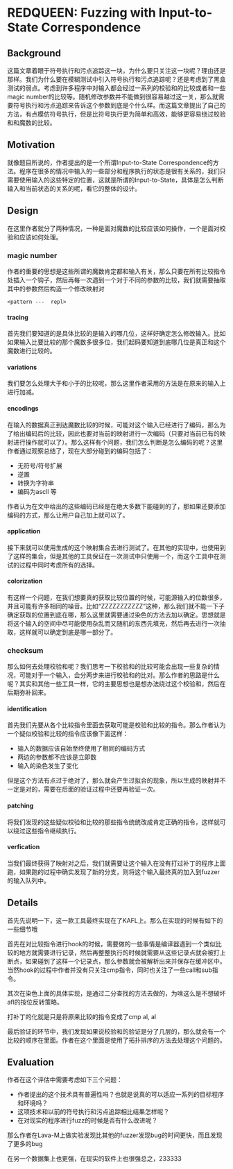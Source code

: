 # REDQUEEN: Fuzzing with Input-to-State Correspondence

## Background

这篇文章着眼于符号执行和污点追踪这一块，为什么要只关注这一块呢？理由还是那样。我们为什么要在模糊测试中引入符号执行和污点追踪呢？还是考虑到了黑盒测试的弱点。考虑到许多程序中对输入都会经过一系列的校验和的比较或者和一些magic number的比较等。随机修改参数并不能做到很容易越过这一关，那么就需要符号执行和污点追踪来告诉这个参数到底是个什么样。而这篇文章提出了自己的方法，有点模仿符号执行，但是比符号执行更为简单和高效，能够更容易绕过校验和和魔数的比较。

## Motivation

就像题目所说的，作者提出的是一个所谓Input-to-State Correspondence的方法。程序在很多的情况中输入的一些部分和程序执行的状态是很有关系的，我们只需要使用输入的这些特定的位置，这就是所谓的Input-to-State，具体是怎么判断输入和当前状态的关系的呢，看它的整体的设计。

## Design

在这里作者就分了两种情况，一种是面对魔数的比较应该如何操作，一个是面对校验和应该如何处理。

### magic number

作者的重要的思想是这些所谓的魔数肯定都和输入有关，那么只要在所有比较指令处插入一个钩子，然后再每一次遇到一个对于不同的参数的比较，我们就需要抽取其中的参数然后构造一个修改映射对

```
<pattern ---  repl>
```

#### tracing

首先我们要知道的是具体比较的是输入的哪几位，这样好确定怎么修改输入。比如如果输入比要比较的那个魔数多很多位，我们起码要知道到底哪几位是真正和这个魔数进行比较的。

#### variations

我们要怎么处理大于和小于的比较呢，那么这里作者采用的方法是在原来的输入上进行加减。

#### encodings

在输入的数据真正到达魔数比较的时候，可能对这个输入已经进行了编码，那么为了给出编码后的比较，因此也要对当前的映射进行一次编码（只要对当前已有的映射进行操作就可以了）。那么这样有个问题，我们怎么判断是怎么编码的呢？这里作者通过观察总结了，现在大部分碰到的编码包括了：

* 无符号/符号扩展
* 逆置
* 转换为字符串
* 编码为ascll 等

作者认为在文中给出的这些编码已经是在绝大多数下能碰到的了，那如果还要添加编码的方式，那么让用户自己加上就可以了。

#### application

接下来就可以使用生成的这个映射集合去进行测试了。在其他的实现中，也使用到了这样的集合，但是其他的工具保证在一次测试中只使用一个，而这个工具中在测试的过程中同时考虑所有的选择。

#### colorization

有这样一个问题，在我们想要真的获取比较位置的时候，可能源输入的位数很多，并且可能有许多相同的噪音。比如“ZZZZZZZZZZZ”这种，那么我们就不能一下子确定获取的位置到底在哪，那么这里就需要通过染色的方法去加以确定。思想就是将这个输入的空间中尽可能使用杂乱而又随机的东西先填充，然后再去进行一次抽取，这样就可以确定到底是哪一部分了。

### checksum

那么如何去处理校验和呢？我们思考一下校验和的比较可能会出现一些复杂的情况，可能对于一个输入，会分两步来进行校验和的比对。那么作者的思路是什么呢？其实和其他一些工具一样，它的主要思想也是想办法绕过这个校验和，然后在后期弥补回来。

#### identification

首先我们先要从各个比较指令里面去获取可能是校验和比较的指令。那么作者认为一个疑似校验和比较的指令应该像下面这样：

* 输入的数据应该自始至终使用了相同的编码方式
* 两边的参数都不应该是立即数
* 输入的染色发生了变化

但是这个方法有点过于绝对了，那么就会产生过拟合的现象，所以生成的映射并不一定是对的，需要在后面的验证过程中还要再验证一次。

#### patching

将我们发现的这些疑似校验和比较的那些指令统统改成肯定正确的指令，这样就可以绕过这些指令继续执行。

#### verfication

当我们最终获得了映射对之后，我们就需要让这个输入在没有打过补丁的程序上面跑，如果跑的过程中确实发现了新的分支，则将这个输入最终真的加入到fuzzer的输入队列中。

## Details

首先先说明一下，这一款工具最终实现在了KAFL上。那么在实现的时候有如下的一些细节哦

首先在对比较指令进行hook的时候，需要做的一些事情是编译器遇到一个类似比较的地方就需要进行记录，然后再整整执行的时候就需要从这些记录点就会被打上断点，如果碰到了这样一个记录点，那么参数就会被解析出来并保存在缓冲区中。当然hook的过程中作者并没有只关注cmp指令，同时也关注了一些call和sub指令。

其次在染色上面的具体实现，是通过二分查找的方法去做的，为啥这么是不想破坏afl的按位反转策略。

打补丁的化就是只是将原来比较的指令变成了cmp al, al

最后验证的环节中，我们发现如果说校验和的验证是分了几层的，那么就会有一个比较的顺序在里面。作者在这个里面是使用了拓扑排序的方法去处理这个问题的。

## Evaluation

作者在这个评估中需要考虑如下三个问题：

* 作者提出的这个技术具有普遍性吗？也就是说真的可以适应一系列的目标程序和环境吗？
* 这项技术和以前的符号执行和污点追踪相比结果怎样呢？
* 在对现实的程序进行fuzz的时候是否有什么改进呢？

那么作者在Lava-M上做实验发现比其他的fuzzer发现bug的时间更快，而且发现了更多的bug

在另一个数据集上也更强，在现实的软件上也很强总之，233333



